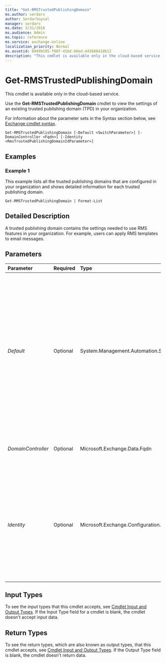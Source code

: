 ```yaml
---
title: "Get-RMSTrustedPublishingDomain"
ms.author: serdars
author: SerdarSoysal
manager: serdars
ms.date: 3/31/2016
ms.audience: Admin
ms.topic: reference
ms.service: exchange-online
localization_priority: Normal
ms.assetid: 69499195-f08f-41bd-b0ed-443688410b12
description: "This cmdlet is available only in the cloud-based service."
---
```


# Get-RMSTrustedPublishingDomain

This cmdlet is available only in the cloud-based service. 
  
Use the **Get-RMSTrustedPublishingDomain** cmdlet to view the settings of an existing trusted publishing domain (TPD) in your organization.
  
For information about the parameter sets in the Syntax section below, see [Exchange cmdlet syntax](https://technet.microsoft.com/library/bb123552.aspx). 
  
```
Get-RMSTrustedPublishingDomain [-Default <SwitchParameter>] [-DomainController <Fqdn>] [-Identity <RmsTrustedPublishingDomainIdParameter>]

```

## Examples
<a name="Examples"> </a>

### Example 1

This example lists all the trusted publishing domains that are configured in your organization and shows detailed information for each trusted publishing domain.
  
```
Get-RMSTrustedPublishingDomain | Format-List
```

## Detailed Description
<a name="DetailedDescription"> </a>

A trusted publishing domain contains the settings needed to use RMS features in your organization. For example, users can apply RMS templates to email messages.
  
## Parameters
<a name="DetailedDescription"> </a>

|**Parameter**|**Required**|**Type**|**Description**|
|:-----|:-----|:-----|:-----|
| _Default_ <br/> |Optional  <br/> |System.Management.Automation.SwitchParameter  <br/> |The  _Default_ switch filters the results by the default trusted publishing domain. The default trusted publishing domain displays RMS templates and provides rights protection to all new content. There can be only one default trusted publishing domain in an organization. <br/> |
| _DomainController_ <br/> |Optional  <br/> |Microsoft.Exchange.Data.Fqdn  <br/> |This parameter is reserved for internal Microsoft use.  <br/> |
| _Identity_ <br/> |Optional  <br/> |Microsoft.Exchange.Configuration.Tasks.RmsTrustedPublishingDomainIdParameter  <br/> | The _Identity_ parameter specifies the trusted publishing domain. You can use any value that uniquely identifies the trusted publishing domain, for example: <br/>  Name <br/>  Distinguished name (DN) <br/>  GUID <br/> |
   
## Input Types
<a name="InputTypes"> </a>

To see the input types that this cmdlet accepts, see [Cmdlet Input and Output Types](http://go.microsoft.com/fwlink/p/?linkId=616387). If the Input Type field for a cmdlet is blank, the cmdlet doesn't accept input data. 
  
## Return Types
<a name="ReturnTypes"> </a>

To see the return types, which are also known as output types, that this cmdlet accepts, see [Cmdlet Input and Output Types](http://go.microsoft.com/fwlink/p/?linkId=616387). If the Output Type field is blank, the cmdlet doesn't return data. 
  

